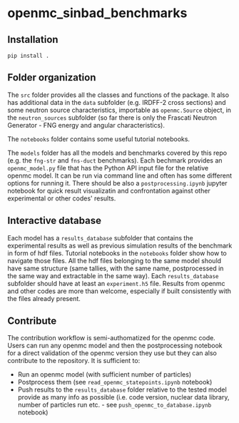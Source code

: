 # openmc_sinbad_benchmarks

## Installation
```
pip install .
```

## Folder organization
The `src` folder provides all the classes and functions of the package. It also has additional data in the `data` subfolder (e.g. IRDFF-2 cross sections) and some neutron source characteristics, importable as `openmc.Source` object, in the `neutron_sources` subfolder (so far there is only the Frascati Neutron Generator - FNG energy and angular characteristics).

The `notebooks` folder contains some useful tutorial notebooks.

The `models` folder has all the models and benchmarks covered by this repo (e.g. the `fng-str` and `fns-duct` benchmarks). Each bechmark provides an `openmc_model.py` file that has the Python API input file for the relative openmc model. It can be run via command line and often has some different options for running it. There should be also a `postprocessing.ipynb` jupyter notebook for quick result visualizatin and confrontation against other experimental or other codes' results. 

## Interactive database
Each model has a `results_database` subfolder that contains the experimental results as well as previous simulation results of the benchmark in form of hdf files. Tutorial notebooks in the `notebooks` folder show how to navigate those files. All the hdf files belonging to the same model should have same structure (same tallies, with the same name, postprocessed in the same way and extractable in the same way). Each `results_database` subfolder should have at least an `experiment.h5` file. Results from openmc and other codes are more than welcome, especially if built consistently with the files already present.

## Contribute
The contribution workflow is semi-authomatized for the openmc code. Users can run any openmc model and then the postprocessing notebook for a direct validation of the openmc version they use but they can also contribute to the repository. It is sufficient to:
- Run an openmc model (with sufficient number of particles)
- Postprocess them (see `read_openmc_statepoints.ipynb` notebook)
- Push results to the `results_database` folder relative to the tested model provide as many info as possible (i.e. code version, nuclear data library, number of particles run etc. - see `push_openmc_to_database.ipynb` notebook)
